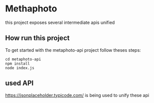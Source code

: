 # Methaphoto

this project exposes several intermediate apis
unified

## How run this project

To get started with the metaphoto-api project follow theses steps:

```
cd metaphoto-api
npm install
node index.js
```

## used API

https://jsonplaceholder.typicode.com/ is being used to unify these api
